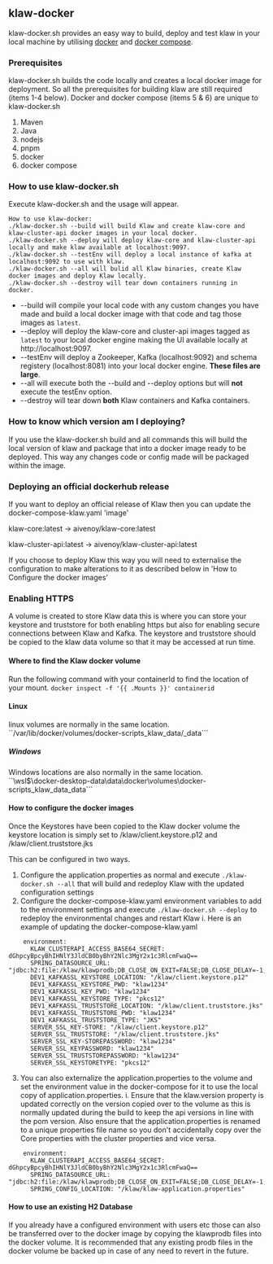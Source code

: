 ## klaw-docker
klaw-docker.sh provides an easy way to build, deploy and test klaw in your local machine by utilising [docker](https://www.docker.com/) and [docker compose](https://docs.docker.com/compose/).

### Prerequisites
klaw-docker.sh builds the code locally and creates a local docker image for deployment.
So all the prerequisites for building klaw are still required (items 1-4 below). Docker and docker compose (items 5 & 6) are unique to klaw-docker.sh
1. Maven
2. Java
3. nodejs
4. pnpm
5. docker
6. docker compose

### How to use klaw-docker.sh
Execute klaw-docker.sh and the usage will appear.
```
How to use klaw-docker:
./klaw-docker.sh --build will build Klaw and create klaw-core and klaw-cluster-api docker images in your local docker.
./klaw-docker.sh --deploy will deploy klaw-core and klaw-cluster-api locally and make klaw available at localhost:9097.
./klaw-docker.sh --testEnv will deploy a local instance of kafka at localhost:9092 to use with klaw.
./klaw-docker.sh --all will bulid all Klaw binaries, create Klaw docker images and deploy Klaw locally.
./klaw-docker.sh --destroy will tear down containers running in docker.
```

* --build will compile your local code with any custom changes you have made and build a local docker image with that code and tag those images as `latest`.
* --deploy will deploy the klaw-core and cluster-api images tagged as `latest` to your local docker engine making the UI available locally at http://localhost:9097.
* --testEnv will deploy a Zookeeper, Kafka (localhost:9092) and schema registery (localhost:8081) into your local docker engine.  **These files are large**.
* --all will execute both the --build and --deploy options but will **not** execute the testEnv option.
* --destroy will tear down **both** Klaw containers and Kafka containers.

### How to know which version am I deploying?
If you use the klaw-docker.sh build and all commands this will build the local version of klaw and package that into a docker image ready to be deployed.
This way any changes code or config made will be packaged within the image.

### Deploying an official dockerhub release
If you want to deploy an official release of Klaw then you can update the docker-compose-klaw.yaml  'image'

klaw-core:latest -> aivenoy/klaw-core:latest

klaw-cluster-api:latest -> aivenoy/klaw-cluster-api:latest

If you choose to deploy Klaw this way you will need to externalise the configuration to make alterations to it as described below in 'How to Configure the docker images'

### Enabling HTTPS
A volume is created to store Klaw data this is where you can store your keystore and truststore for both enabling https but also for enabling secure connections between Klaw and Kafka.
The keystore and truststore should be copied to the klaw data volume so that it may be accessed at run time.

#### Where to find the Klaw docker volume
Run the following command with your containerId to find the location of your mount. ``docker inspect -f '{{ .Mounts }}' containerid``

#### Linux
linux volumes are normally in the same location.  
``/var/lib/docker/volumes/docker-scripts_klaw_data/_data```
##### Windows
Windows locations are also normally in the same location.  
``\\wsl$\docker-desktop-data\data\docker\volumes\docker-scripts_klaw_data\_data```


#### How to configure the docker images
Once the Keystores have been copied to the Klaw docker volume the keystore location is simply set to /klaw/client.keystore.p12 and /klaw/client.truststore.jks

This can be configured in two ways.

1. Configure the application.properties as normal and execute ```./klaw-docker.sh --all``` that will build and redeploy Klaw with the updated configuration settings
2. Configure the docker-compose-klaw.yaml environment variables to add to the environment settings and execute ```./klaw-docker.sh --deploy``` to redeploy the environmental changes and restart Klaw
 i. Here is an example of updating the docker-compose-klaw.yaml
```
    environment:
      KLAW_CLUSTERAPI_ACCESS_BASE64_SECRET: dGhpcyBpcyBhIHNlY3JldCB0byBhY2Nlc3MgY2x1c3RlcmFwaQ==
      SPRING_DATASOURCE_URL: "jdbc:h2:file:/klaw/klawprodb;DB_CLOSE_ON_EXIT=FALSE;DB_CLOSE_DELAY=-1;MODE=MySQL;CASE_INSENSITIVE_IDENTIFIERS=TRUE;"
      DEV1_KAFKASSL_KEYSTORE_LOCATION: "/klaw/client.keystore.p12"
      DEV1_KAFKASSL_KEYSTORE_PWD: "klaw1234"
      DEV1_KAFKASSL_KEY_PWD: "klaw1234"
      DEV1_KAFKASSL_KEYSTORE_TYPE: "pkcs12"
      DEV1_KAFKASSL_TRUSTSTORE_LOCATION: "/klaw/client.truststore.jks"
      DEV1_KAFKASSL_TRUSTSTORE_PWD: "klaw1234"
      DEV1_KAFKASSL_TRUSTSTORE_TYPE: "JKS"
      SERVER_SSL_KEY-STORE: "/klaw/client.keystore.p12"
      SERVER_SSL_TRUSTSTORE: "/klaw/client.truststore.jks"
      SERVER_SSL_KEY-STOREPASSWORD: "klaw1234"
      SERVER_SSL_KEYPASSWORD: "klaw1234"
      SERVER_SSL_TRUSTSTOREPASSWORD: "klaw1234"
      SERVER_SSL_KEYSTORETYPE: "pkcs12"
```
3. You can also externalize the application.properties to the volume and set the environment value in the docker-compose for it to use the local copy of application.properties.
   i. Ensure that the klaw.version property is updated correctly on the version copied over to the volume as this is normally updated during the build to keep the api versions in line with the pom version.
      Also ensure that the application.properties is renamed to a unique properties file name so you don't accidentally copy over the Core properties with the cluster properties and vice versa. 
````
    environment:
      KLAW_CLUSTERAPI_ACCESS_BASE64_SECRET: dGhpcyBpcyBhIHNlY3JldCB0byBhY2Nlc3MgY2x1c3RlcmFwaQ==
      SPRING_DATASOURCE_URL: "jdbc:h2:file:/klaw/klawprodb;DB_CLOSE_ON_EXIT=FALSE;DB_CLOSE_DELAY=-1;MODE=MySQL;CASE_INSENSITIVE_IDENTIFIERS=TRUE;"
      SPRING_CONFIG_LOCATION: "/klaw/klaw-application.properties"
````

#### How to use an existing H2 Database
If you already have a configured environment with users etc those can also be transferred over to the docker image by copying the klawprodb files into the docker volume.
It is recommended that any existing prodb files in the docker volume be backed up in case of any need to revert in the future.